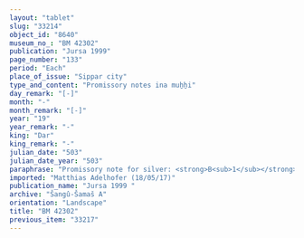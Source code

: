 ```yaml
---
layout: "tablet"
slug: "33214"
object_id: "8640"
museum_no_: "BM 42302"
publication: "Jursa 1999"
page_number: "133"
period: "Each"
place_of_issue: "Sippar city"
type_and_content: "Promissory notes ina muẖẖi"
day_remark: "[-]"
month: "-"
month_remark: "[-]"
year: "19"
year_remark: "-"
king: "Dar"
king_remark: "-"
julian_date: "503"
julian_date_year: "503"
paraphrase: "Promissory note for silver: <strong>B<sub>1</sub></strong> and <strong><sup>f</sup>B<sub>2</sub></strong> owe <strong>A</strong> 1 mina 6 shekels of white cut silver of 1/8 alloy: this sum was paid in lieu of the <em>ilku</em>-service of <strong>B<sub>1</sub></strong>. 3 qa (18 l) rations, 12 loaves (<em>takkas&ucirc;</em>), 3 qa (18 l) beer, monthly 2 portions (<em>pīru</em>) of meat, 2 choice dates (<em>makkasu</em>), and the income of the 3<sup>rd</sup> and 22<sup>nd</sup> day of every month of <strong>B<sub>1</sub></strong>&rsquo;s prebend in the Ebabbar are antichretically pledged to <strong>A</strong>. <strong>C</strong> vouches for the payment of the debt and the continuation of the delivery of the rations. A clause guaranteeing that <strong>A</strong> has not received any part of the debt yet ends the operative section. 12 witnesses and the scribe: L&acirc;b&acirc;&scaron;i/<em>Nab&ucirc;-nāṣir</em>//Nann&ucirc;tu.<br /> &nbsp;<br /> <strong>A</strong>&nbsp;= Iqī&scaron;a-Marduk/Gimil-<em>&Scaron;ama&scaron;</em>//Eppe&scaron;-ili; <strong>B<sub>1</sub></strong> = Nidintu-Marduk/<em>&Scaron;ama&scaron;-&scaron;umu-lī&scaron;</em>ir//Ileˀˀi-Marduk; <strong><sup>f</sup>B<sub>2</sub></strong> = <sup>f</sup>Inbāya/<em>Nab&ucirc;</em>-&scaron;umu-iddin//Ileˀˀi-Marduk, mother of <strong>B<sub>1</sub></strong>; <strong>C</strong>&nbsp;= Bēl-rēmanni/Mu&scaron;eb&scaron;i-Marduk//&Scaron;ang&ucirc;-&Scaron;ama&scaron;<br /> &nbsp;"
imported: "Matthias Adelhofer (18/05/17)"
publication_name: "Jursa 1999 "
archive: "Šangû-Šamaš A"
orientation: "Landscape"
title: "BM 42302"
previous_item: "33217"
---
```

